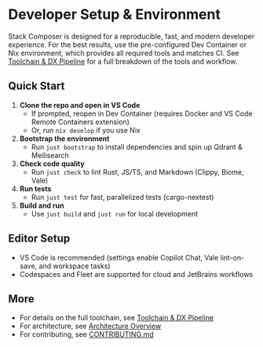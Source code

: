 # Developer Setup & Environment

Stack Composer is designed for a reproducible, fast, and modern developer experience. For the best results, use the pre-configured Dev Container or Nix environment, which provides all required tools and matches CI. See [Toolchain & DX Pipeline](toolchain.md) for a full breakdown of the tools and workflow.

## Quick Start

1. **Clone the repo and open in VS Code**
   - If prompted, reopen in Dev Container (requires Docker and VS Code Remote Containers extension)
   - Or, run `nix develop` if you use Nix
2. **Bootstrap the environment**
   - Run `just bootstrap` to install dependencies and spin up Qdrant & Meilisearch
3. **Check code quality**
   - Run `just check` to lint Rust, JS/TS, and Markdown (Clippy, Biome, Vale)
4. **Run tests**
   - Run `just test` for fast, parallelized tests (cargo-nextest)
5. **Build and run**
   - Use `just build` and `just run` for local development

## Editor Setup

- VS Code is recommended (settings enable Copilot Chat, Vale lint-on-save, and workspace tasks)
- Codespaces and Fleet are supported for cloud and JetBrains workflows

## More

- For details on the full toolchain, see [Toolchain & DX Pipeline](toolchain.md)
- For architecture, see [Architecture Overview](architecture-overview.md)
- For contributing, see [CONTRIBUTING.md](CONTRIBUTING.md)